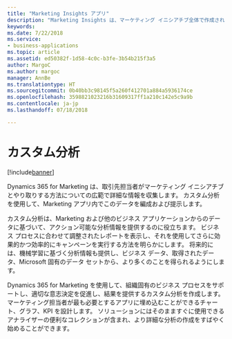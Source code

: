 ```yaml
---
title: "Marketing Insights アプリ"
description: "Marketing Insights は、マーケティング イニシアチブ全体で作成される多様なデータと通信を収集、管理、分析し、マーケティング担当者がキャンペーンの対象にしてより効率的に実行できるように関連するアクションを識別します。"
keywords: 
ms.date: 7/22/2018
ms.service:
- business-applications
ms.topic: article
ms.assetid: ed50382f-1d58-4c0c-b3fe-3b54b215f3a5
author: MargoC
ms.author: margoc
manager: AnnBe
ms.translationtype: HT
ms.sourcegitcommit: 0b40bb3c98145f5a260f412701a884a5936174ce
ms.openlocfilehash: 3598821023216b31609317ff1a210c142e5c9a9b
ms.contentlocale: ja-jp
ms.lasthandoff: 07/18/2018

---
```


# <a name="custom-analytics"></a>カスタム分析

[!include[banner](../../../includes/banner.md)]

Dynamics 365 for Marketing は、取引先担当者がマーケティング イニシアチブとやり取りする方法についての広範で詳細な情報を収集します。 カスタム分析を使用して、Marketing アプリ内でこのデータを編成および提示します。

カスタム分析は、Marketing および他のビジネス アプリケーションからのデータに基づいて、アクション可能な分析情報を提供するのに役立ちます。 ビジネス プロセスに合わせて調整されたレポートを表示し、それを使用してさらに効果的かつ効率的にキャンペーンを実行する方法を明らかにします。 将来的には、機械学習に基づく分析情報も提供し、ビジネス データ、取得されたデータ、Microsoft 固有のデータ セットから、より多くのことを得られるようにします。

Dynamics 365 for Marketing を使用して、組織固有のビジネス プロセスをサポートし、適切な意志決定を促進し、結果を提供するカスタム分析を作成します。 マーケティング担当者が最も必要とするアプリに埋め込むことができるチャート、グラフ、KPI を設計します。 ソリューションにはそのまますぐに使用できるアナライザーの便利なコレクションが含まれ、より詳細な分析の作成をすばやく始めることができます。

<!--
### Who uses this feature
Marketers and marketing managers. Business analysts to build custom dashboards
### Setup required
Customers must bring their own Power BI subscription to use these analyzers or custom analytics with Marketing and other business data.
-->

